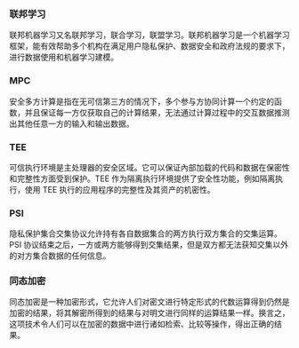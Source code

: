 ### 联邦学习
联邦机器学习又名联邦学习，联合学习，联盟学习。联邦机器学习是一个机器学习框架，能有效帮助多个机构在满足用户隐私保护、数据安全和政府法规的要求下，进行数据使用和机器学习建模。

### MPC
安全多方计算是指在无可信第三方的情况下，多个参与方协同计算一个约定的函数，并且保证每一方仅获取自己的计算结果，无法通过计算过程中的交互数据推测出其他任意一方的输入和输出数据。

### TEE
可信执行环境是主处理器的安全区域。它可以保证內部加载的代码和数据在保密性和完整性方面受到保护。TEE 作为隔离执行环境提供了安全性功能，例如隔离执行，使用 TEE 执行的应用程序的完整性及其资产的机密性。

### PSI
隐私保护集合交集协议允许持有各自数据集合的两方执行双方集合的交集运算。PSI 协议结束之后，一方或两方能够得到交集结果，但是双方都无法获知交集以外的对方集合数据的任何信息。

### 同态加密
同态加密是一种加密形式，它允许人们对密文进行特定形式的代数运算得到仍然是加密的结果，将其解密所得到的结果与对明文进行同样的运算结果一样。换言之，这项技术令人们可以在加密的数据中进行诸如检索、比较等操作，得出正确的结果。
